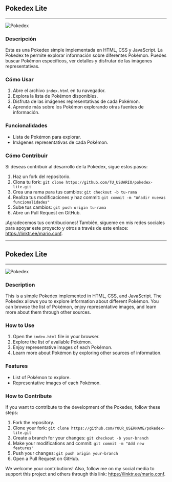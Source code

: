 ## Pokedex Lite

---

![Pokedex](https://static.wikia.nocookie.net/historias-fakemon/images/b/b7/Pok%C3%A9dex_GenI_Kanto.png/revision/latest?cb=20160201033311&path-prefix=es)

### Descripción

Esta es una Pokedex simple implementada en HTML, CSS y JavaScript. La Pokedex te permite explorar información sobre diferentes Pokémon. Puedes buscar Pokémon específicos, ver detalles y disfrutar de las imágenes representativas.

### Cómo Usar

1. Abre el archivo `index.html` en tu navegador.
2. Explora la lista de Pokémon disponibles.
3. Disfruta de las imágenes representativas de cada Pokémon.
4. Aprende más sobre los Pokémon explorando otras fuentes de información.

### Funcionalidades

- Lista de Pokémon para explorar.
- Imágenes representativas de cada Pokémon.

### Cómo Contribuir

Si deseas contribuir al desarrollo de la Pokedex, sigue estos pasos:

1. Haz un fork del repositorio.
2. Clona tu fork: `git clone https://github.com/TU_USUARIO/pokedex-lite.git`
3. Crea una rama para tus cambios: `git checkout -b tu-rama`
4. Realiza tus modificaciones y haz commit: `git commit -m "Añadir nuevas funcionalidades"`
5. Sube tus cambios: `git push origin tu-rama`
6. Abre un Pull Request en GitHub.

¡Agradecemos tus contribuciones! También, sígueme en mis redes sociales para apoyar este proyecto y otros a través de este enlace: https://linktr.ee/mario.conf.

---

## Pokedex Lite

---

![Pokedex](https://static.wikia.nocookie.net/historias-fakemon/images/b/b7/Pok%C3%A9dex_GenI_Kanto.png/revision/latest?cb=20160201033311&path-prefix=es)

### Description

This is a simple Pokedex implemented in HTML, CSS, and JavaScript. The Pokedex allows you to explore information about different Pokémon. You can browse the list of Pokémon, enjoy representative images, and learn more about them through other sources.

### How to Use

1. Open the `index.html` file in your browser.
2. Explore the list of available Pokémon.
3. Enjoy representative images of each Pokémon.
4. Learn more about Pokémon by exploring other sources of information.

### Features

- List of Pokémon to explore.
- Representative images of each Pokémon.

### How to Contribute

If you want to contribute to the development of the Pokedex, follow these steps:

1. Fork the repository.
2. Clone your fork: `git clone https://github.com/YOUR_USERNAME/pokedex-lite.git`
3. Create a branch for your changes: `git checkout -b your-branch`
4. Make your modifications and commit: `git commit -m "Add new features"`
5. Push your changes: `git push origin your-branch`
6. Open a Pull Request on GitHub.

We welcome your contributions! Also, follow me on my social media to support this project and others through this link: https://linktr.ee/mario.conf.
